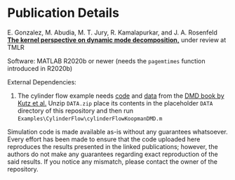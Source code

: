 # Publication Details

E. Gonzalez, M. Abudia, M. T. Jury, R. Kamalapurkar, and J. A. Rosenfeld [**The kernel perspective on dynamic mode decomposition,**](https://arxiv.org/abs/2106.00106) under review at TMLR

Software: MATLAB R2020b or newer (needs the `pagemtimes` function introduced in R2020b)

External Dependencies:
1) The cylinder flow example needs [code](http://dmdbook.com/CODE.zip) and [data](http://dmdbook.com/DATA.zip) from the [DMD book by Kutz et al.](http://www.dmdbook.com/) Unzip `DATA.zip` place its contents in the placeholder `DATA` directory of this repository and then run `Examples\CylinderFlow\cylinderFlowKoopmanDMD.m`

Simulation code is made available as-is without any guarantees whatsoever. Every effort has been made to ensure that the code uploaded here reproduces the results presented in the linked publications; however, the authors do not make any guarantees regarding exact reproduction of the said results. If you notice any mismatch, please contact the owner of the repository.
